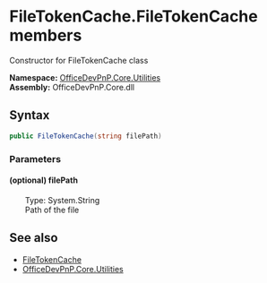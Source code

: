 # FileTokenCache.FileTokenCache members 
 Constructor for FileTokenCache class   

**Namespace:** [OfficeDevPnP.Core.Utilities](OfficeDevPnP.Core.Utilities.md)  
**Assembly:** OfficeDevPnP.Core.dll  
## Syntax
```C#
public FileTokenCache(string filePath)
```
### Parameters
#### (optional) filePath  
&emsp;&emsp;Type: System.String  
&emsp;&emsp;Path of the file  


## See also
- [FileTokenCache](OfficeDevPnP.Core.Utilities.FileTokenCache.md)
- [OfficeDevPnP.Core.Utilities](OfficeDevPnP.Core.Utilities.md)
